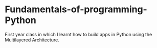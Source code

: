# Fundamentals-of-programming-Python
First year class in which I learnt how to build apps in Python using the Multilayered Architecture.  

